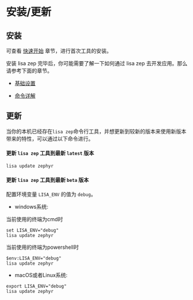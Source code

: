 # 安装/更新

## 安装

可查看 [快速开始](../../application/getting_start.md) 章节，进行首次工具的安装。

安装 lisa zep 完毕后，你可能需要了解一下如何通过 lisa zep 去开发应用。那么请参考下面的章节。

- [基础设置](../lisa_plugin_zephyr/basic.md)

- [命令详解](../lisa_plugin_zephyr/command_detail.md)

## 更新

当你的本机已经存在`lisa zep`命令行工具，并想更新到较新的版本来使用新版本带来的特性，可以通过以下命令进行。

#### 更新 `lisa zep` 工具到最新 `latest` 版本

```bash
lisa update zephyr
```

#### 更新 `lisa zep` 工具到最新 `beta` 版本

配置环境变量 `LISA_ENV` 的值为 `debug`。

- windows系统:

当前使用的终端为cmd时
```
set LISA_ENV="debug"
lisa update zephyr
```

当前使用的终端为powershell时
```
$env:LISA_ENV="debug"
lisa update zephyr
```

- macOS或者Linux系统:
```
export LISA_ENV="debug" 
lisa update zephyr
```
